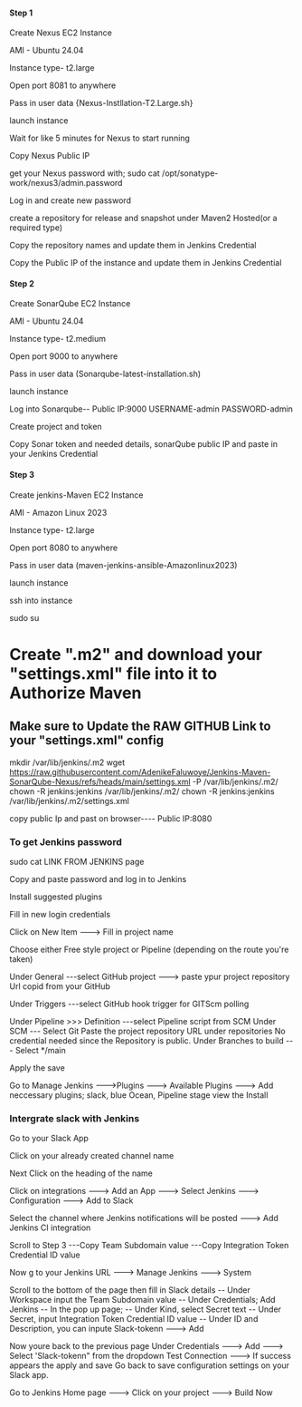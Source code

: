 #### Step 1 
Create Nexus EC2 Instance

AMI - Ubuntu 24.04

Instance type- t2.large

Open port 8081 to anywhere

Pass in user data {Nexus-Instllation-T2.Large.sh}

launch instance

Wait for like 5 minutes for Nexus to start running

Copy Nexus Public IP

get your Nexus password with;
sudo cat /opt/sonatype-work/nexus3/admin.password 

Log in and create new password 

create a repository for release and snapshot under Maven2 Hosted(or a required type)

Copy the repository names and update them in Jenkins Credential

Copy the Public IP of the instance and update them in Jenkins Credential

#### Step 2
Create SonarQube EC2 Instance

AMI - Ubuntu 24.04

Instance type- t2.medium

Open port 9000 to anywhere

Pass in user data (Sonarqube-latest-installation.sh)

launch instance

Log into Sonarqube-- Public IP:9000
USERNAME-admin 
PASSWORD-admin

Create project and token

Copy Sonar token and needed details, sonarQube public IP and paste in your Jenkins Credential

#### Step 3
Create jenkins-Maven EC2 Instance

AMI - Amazon Linux 2023

Instance type- t2.large

Open port 8080 to anywhere

Pass in user data (maven-jenkins-ansible-Amazonlinux2023)

launch instance

ssh into instance 

sudo su

# Create ".m2" and download your "settings.xml" file into it to Authorize Maven
## Make sure to Update the RAW GITHUB Link to your "settings.xml" config
mkdir /var/lib/jenkins/.m2
wget https://raw.githubusercontent.com/AdenikeFaluwoye/Jenkins-Maven-SonarQube-Nexus/refs/heads/main/settings.xml -P /var/lib/jenkins/.m2/
chown -R jenkins:jenkins /var/lib/jenkins/.m2/
chown -R jenkins:jenkins /var/lib/jenkins/.m2/settings.xml

copy public Ip and past on browser---- Public IP:8080

### To get Jenkins password
sudo cat LINK FROM JENKINS page 

Copy and paste password and log in to Jenkins

Install suggested plugins

Fill in new login credentials

Click on New Item ---> Fill in project name

Choose either Free style project or Pipeline (depending on the route you're taken)

Under General 
 ---select GitHub project ---> paste ypur project repository Url copid from  your GitHub

 Under Triggers
  ---select GitHub hook trigger for GITScm polling

Under Pipeline >>> Definition 
 ---select  Pipeline script from SCM
Under SCM
 --- Select Git
Paste the project repository URL under repositories 
No credential needed since the Repository is public.
Under Branches to build
 --- Select */main

Apply the save

Go to Manage Jenkins --->Plugins ---> Available Plugins ---> Add neccessary plugins; slack, blue Ocean, Pipeline stage view the Install

### Intergrate slack with Jenkins
Go to your Slack App

Click on your already created channel name

Next Click on the heading of the name

Click on integrations ---> Add an App ---> Select Jenkins ---> Configuration ---> Add to Slack

Select the channel where Jenkins notifications will be posted ---> Add Jenkins CI integration

Scroll to Step 3 
 ---Copy Team Subdomain value
 ---Copy Integration Token Credential ID value


Now g to your Jenkins URL ---> Manage Jenkins ---> System 

Scroll to the bottom of the page then fill in Slack details
-- Under Workspace input the Team Subdomain value
-- Under Credentials; Add Jenkins
     -- In the pop up page;
       --  Under Kind, select Secret text
       -- Under Secret, input  Integration Token Credential ID value
       -- Under ID and Description, you can inpute Slack-tokenn ---> Add

Now youre back to the previous page
Under Credentials ---> Add ---> Select 'Slack-tokenn" from the dropdown
Test Connection ---> If success appears the apply and save
Go back to save configuration settings on your Slack app.

Go to Jenkins Home page ---> Click on your project ---> Build Now





